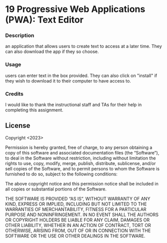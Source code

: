 # 19 Progressive Web Applications (PWA): Text Editor

### Description

an application that allows users to create text to access at a later time. They can also download the app if they so choose.

### Usage
users can enter text in the box provided. They can also click on "install" if they wish to download it to their computer to have access to.

### Credits
I would like to thank the instructional staff and TAs for their help in completing this assignment.

## License
Copyright <2023> <Jason Navon>

Permission is hereby granted, free of charge, to any person obtaining a copy of this software and associated documentation files (the “Software”), to deal in the Software without restriction, including without limitation the rights to use, copy, modify, merge, publish, distribute, sublicense, and/or sell copies of the Software, and to permit persons to whom the Software is furnished to do so, subject to the following conditions:

The above copyright notice and this permission notice shall be included in all copies or substantial portions of the Software.

THE SOFTWARE IS PROVIDED “AS IS”, WITHOUT WARRANTY OF ANY KIND, EXPRESS OR IMPLIED, INCLUDING BUT NOT LIMITED TO THE WARRANTIES OF MERCHANTABILITY, FITNESS FOR A PARTICULAR PURPOSE AND NONINFRINGEMENT. IN NO EVENT SHALL THE AUTHORS OR COPYRIGHT HOLDERS BE LIABLE FOR ANY CLAIM, DAMAGES OR OTHER LIABILITY, WHETHER IN AN ACTION OF CONTRACT, TORT OR OTHERWISE, ARISING FROM, OUT OF OR IN CONNECTION WITH THE SOFTWARE OR THE USE OR OTHER DEALINGS IN THE SOFTWARE.
